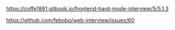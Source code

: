 https://coffe1891.gitbook.io/frontend-hard-mode-interview/5/5.1.3

https://github.com/febobo/web-interview/issues/60